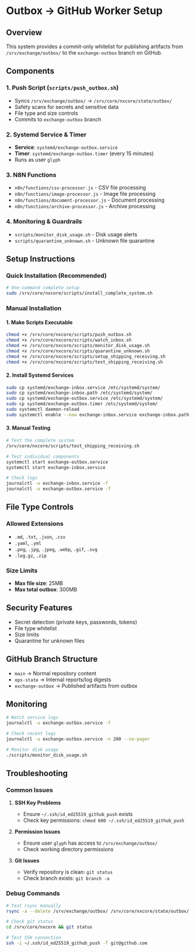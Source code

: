# Outbox → GitHub Worker Setup

## Overview

This system provides a commit-only whitelist for publishing artifacts from `/srv/exchange/outbox/` to the `exchange-outbox` branch on GitHub.

## Components

### 1. Push Script (`scripts/push_outbox.sh`)

- Syncs `/srv/exchange/outbox/` → `/srv/core/nxcore/state/outbox/`
- Safety scans for secrets and sensitive data
- File type and size controls
- Commits to `exchange-outbox` branch

### 2. Systemd Service & Timer

- **Service**: `systemd/exchange-outbox.service`
- **Timer**: `systemd/exchange-outbox.timer` (every 15 minutes)
- Runs as user `glyph`

### 3. N8N Functions

- `n8n/functions/csv-processor.js` - CSV file processing
- `n8n/functions/image-processor.js` - Image file processing  
- `n8n/functions/document-processor.js` - Document processing
- `n8n/functions/archive-processor.js` - Archive processing

### 4. Monitoring & Guardrails

- `scripts/monitor_disk_usage.sh` - Disk usage alerts
- `scripts/quarantine_unknown.sh` - Unknown file quarantine

## Setup Instructions

### Quick Installation (Recommended)

```bash
# One-command complete setup
sudo /srv/core/nxcore/scripts/install_complete_system.sh
```

### Manual Installation

#### 1. Make Scripts Executable

```bash
chmod +x /srv/core/nxcore/scripts/push_outbox.sh
chmod +x /srv/core/nxcore/scripts/watch_inbox.sh
chmod +x /srv/core/nxcore/scripts/monitor_disk_usage.sh
chmod +x /srv/core/nxcore/scripts/quarantine_unknown.sh
chmod +x /srv/core/nxcore/scripts/setup_shipping_receiving.sh
chmod +x /srv/core/nxcore/scripts/test_shipping_receiving.sh
```

#### 2. Install Systemd Services

```bash
sudo cp systemd/exchange-inbox.service /etc/systemd/system/
sudo cp systemd/exchange-inbox.path /etc/systemd/system/
sudo cp systemd/exchange-outbox.service /etc/systemd/system/
sudo cp systemd/exchange-outbox.timer /etc/systemd/system/
sudo systemctl daemon-reload
sudo systemctl enable --now exchange-inbox.service exchange-inbox.path exchange-outbox.timer
```

#### 3. Manual Testing

```bash
# Test the complete system
/srv/core/nxcore/scripts/test_shipping_receiving.sh

# Test individual components
systemctl start exchange-outbox.service
systemctl start exchange-inbox.service

# Check logs
journalctl -u exchange-inbox.service -f
journalctl -u exchange-outbox.service -f
```

## File Type Controls

### Allowed Extensions
- `.md`, `.txt`, `.json`, `.csv`
- `.yaml`, `.yml`
- `.png`, `.jpg`, `.jpeg`, `.webp`, `.gif`, `.svg`
- `.log.gz`, `.zip`

### Size Limits
- **Max file size**: 25MB
- **Max total outbox**: 300MB

## Security Features

- Secret detection (private keys, passwords, tokens)
- File type whitelist
- Size limits
- Quarantine for unknown files

## GitHub Branch Structure

- `main` → Normal repository content
- `ops-state` → Internal reports/log digests
- `exchange-outbox` → Published artifacts from outbox

## Monitoring

```bash
# Watch service logs
journalctl -u exchange-outbox.service -f

# Check recent logs
journalctl -u exchange-outbox.service -n 200 --no-pager

# Monitor disk usage
./scripts/monitor_disk_usage.sh
```

## Troubleshooting

### Common Issues

1. **SSH Key Problems**
   - Ensure `~/.ssh/id_ed25519_github_push` exists
   - Check key permissions: `chmod 600 ~/.ssh/id_ed25519_github_push`

2. **Permission Issues**
   - Ensure user `glyph` has access to `/srv/exchange/outbox/`
   - Check working directory permissions

3. **Git Issues**
   - Verify repository is clean: `git status`
   - Check branch exists: `git branch -a`

### Debug Commands

```bash
# Test rsync manually
rsync -a --delete /srv/exchange/outbox/ /srv/core/nxcore/state/outbox/

# Check git status
cd /srv/core/nxcore && git status

# Test SSH connection
ssh -i ~/.ssh/id_ed25519_github_push -T git@github.com
```
